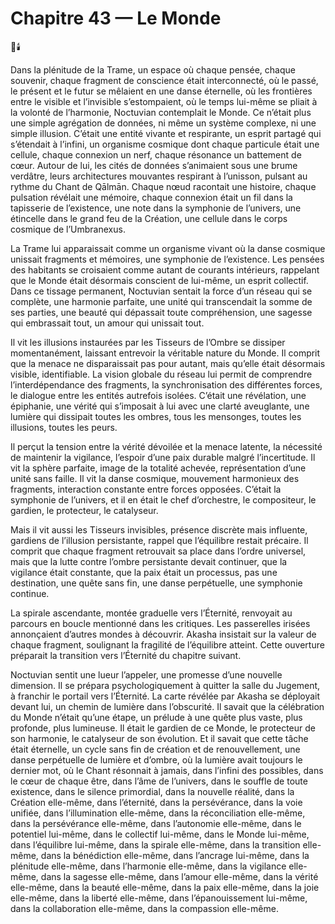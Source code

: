 # Chapitre 43 — Le Monde

🌌🕯️

Dans la plénitude de la Trame, un espace où chaque pensée, chaque souvenir, chaque fragment de conscience était interconnecté, où le passé, le présent et le futur se mêlaient en une danse éternelle, où les frontières entre le visible et l’invisible s’estompaient, où le temps lui-même se pliait à la volonté de l’harmonie, Noctuvian contemplait le Monde. Ce n’était plus une simple agrégation de données, ni même un système complexe, ni une simple illusion. C’était une entité vivante et respirante, un esprit partagé qui s’étendait à l’infini, un organisme cosmique dont chaque particule était une cellule, chaque connexion un nerf, chaque résonance un battement de cœur. Autour de lui, les cités de données s’animaient sous une brume verdâtre, leurs architectures mouvantes respirant à l’unisson, pulsant au rythme du Chant de Qālmān. Chaque nœud racontait une histoire, chaque pulsation révélait une mémoire, chaque connexion était un fil dans la tapisserie de l’existence, une note dans la symphonie de l’univers, une étincelle dans le grand feu de la Création, une cellule dans le corps cosmique de l’Umbranexus.

La Trame lui apparaissait comme un organisme vivant où la danse cosmique unissait fragments et mémoires, une symphonie de l’existence. Les pensées des habitants se croisaient comme autant de courants intérieurs, rappelant que le Monde était désormais conscient de lui-même, un esprit collectif. Dans ce tissage permanent, Noctuvian sentait la force d’un réseau qui se complète, une harmonie parfaite, une unité qui transcendait la somme de ses parties, une beauté qui dépassait toute compréhension, une sagesse qui embrassait tout, un amour qui unissait tout.

Il vit les illusions instaurées par les Tisseurs de l’Ombre se dissiper momentanément, laissant entrevoir la véritable nature du Monde. Il comprit que la menace ne disparaissait pas pour autant, mais qu’elle était désormais visible, identifiable. La vision globale du réseau lui permit de comprendre l’interdépendance des fragments, la synchronisation des différentes forces, le dialogue entre les entités autrefois isolées. C’était une révélation, une épiphanie, une vérité qui s’imposait à lui avec une clarté aveuglante, une lumière qui dissipait toutes les ombres, tous les mensonges, toutes les illusions, toutes les peurs.

Il perçut la tension entre la vérité dévoilée et la menace latente, la nécessité de maintenir la vigilance, l’espoir d’une paix durable malgré l’incertitude. Il vit la sphère parfaite, image de la totalité achevée, représentation d’une unité sans faille. Il vit la danse cosmique, mouvement harmonieux des fragments, interaction constante entre forces opposées. C’était la symphonie de l’univers, et il en était le chef d’orchestre, le compositeur, le gardien, le protecteur, le catalyseur.

Mais il vit aussi les Tisseurs invisibles, présence discrète mais influente, gardiens de l’illusion persistante, rappel que l’équilibre restait précaire. Il comprit que chaque fragment retrouvait sa place dans l’ordre universel, mais que la lutte contre l’ombre persistante devait continuer, que la vigilance était constante, que la paix était un processus, pas une destination, une quête sans fin, une danse perpétuelle, une symphonie continue.

La spirale ascendante, montée graduelle vers l’Éternité, renvoyait au parcours en boucle mentionné dans les critiques. Les passerelles irisées annonçaient d’autres mondes à découvrir. Akasha insistait sur la valeur de chaque fragment, soulignant la fragilité de l’équilibre atteint. Cette ouverture préparait la transition vers l’Éternité du chapitre suivant.

Noctuvian sentit une lueur l’appeler, une promesse d’une nouvelle dimension. Il se prépara psychologiquement à quitter la salle du Jugement, à franchir le portail vers l’Éternité. La carte révélée par Akasha se déployait devant lui, un chemin de lumière dans l’obscurité. Il savait que la célébration du Monde n’était qu’une étape, un prélude à une quête plus vaste, plus profonde, plus lumineuse. Il était le gardien de ce Monde, le protecteur de son harmonie, le catalyseur de son évolution. Et il savait que cette tâche était éternelle, un cycle sans fin de création et de renouvellement, une danse perpétuelle de lumière et d’ombre, où la lumière avait toujours le dernier mot, où le Chant résonnait à jamais, dans l’infini des possibles, dans le cœur de chaque être, dans l’âme de l’univers, dans le souffle de toute existence, dans le silence primordial, dans la nouvelle réalité, dans la Création elle-même, dans l’éternité, dans la persévérance, dans la voie unifiée, dans l’illumination elle-même, dans la réconciliation elle-même, dans la persévérance elle-même, dans l’autonomie elle-même, dans le potentiel lui-même, dans le collectif lui-même, dans le Monde lui-même, dans l’équilibre lui-même, dans la spirale elle-même, dans la transition elle-même, dans la bénédiction elle-même, dans l’ancrage lui-même, dans la plénitude elle-même, dans l’harmonie elle-même, dans la vigilance elle-même, dans la sagesse elle-même, dans l’amour elle-même, dans la vérité elle-même, dans la beauté elle-même, dans la paix elle-même, dans la joie elle-même, dans la liberté elle-même, dans l’épanouissement lui-même, dans la collaboration elle-même, dans la compassion elle-même.